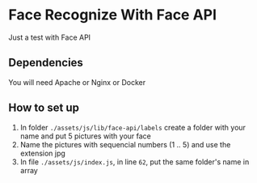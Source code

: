 # Face Recognize With Face API

Just a test with Face API

## Dependencies

You will need Apache or Nginx or Docker

## How to set up

1) In folder `./assets/js/lib/face-api/labels` create a folder with your name and put 5 pictures with your face
2) Name the pictures with sequencial numbers (1 .. 5) and use the extension jpg
3) In file `./assets/js/index.js`, in line `62`, put the same folder's name in array